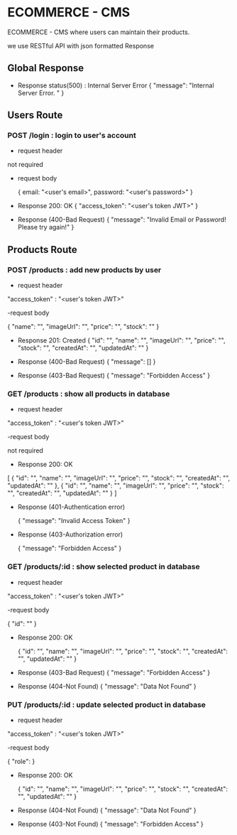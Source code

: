 # ECOMMERCE - CMS

ECOMMERCE - CMS where users can maintain their products. 

we use RESTful API with json formatted Response

## Global Response

  - Response status(500) : Internal Server Error
  {
    "message": "Internal Server Error. <show error>"
  }

## Users Route

### POST /login : login to user's account

- request header

not required

- request body

  {
    email: "<user's email>",
    password: "<user's password>"
  }

- Response 200: OK
 {
  "access_token": "<user's token JWT>"
 }

- Response (400-Bad Request)
  {
    "message": "Invalid Email or Password! Please try again!"
  }


## Products Route

### POST /products : add new products by user

- request header

"access_token" : "<user's token JWT>"

-request body

  {
    "name": "<products name>",
    "imageUrl": "<products imageUrl>",
    "price": "<products price>",
    "stock": "<products stock>"
  }

- Response 201: Created 
 {
    "id": "<products id>",
    "name": "<products name>",
    "imageUrl": "<products imageUrl>",
    "price": "<products price>",
    "stock": "<products stock>",
    "createdAt": "<createdAt data>",
    "updatedAt": "<updatedAt data>"
 }

- Response (400-Bad Request)
  {
    "message": [<errors message>]
  }

- Response (403-Bad Request)
  {
    "message": "Forbidden Access"
  }


### GET /products : show all products in database

- request header

"access_token" : "<user's token JWT>"

-request body

not required

- Response 200: OK

[
  {
   "id": "<products id>",
    "name": "<products name>",
    "imageUrl": "<products imageUrl>",
    "price": "<products price>",
    "stock": "<products stock>",
    "createdAt": "<createdAt data>",
    "updatedAt": "<updatedAt data>"
 },
 {
   "id": "<products id>",
    "name": "<products name>",
    "imageUrl": "<products imageUrl>",
    "price": "<products price>",
    "stock": "<products stock>",
    "createdAt": "<createdAt data>",
    "updatedAt": "<updatedAt data>"
 }
]
 

- Response (401-Authentication error)

  {
    "message": "Invalid Access Token"
  }

- Response (403-Authorization error)

  {
    "message": "Forbidden Access"
  }

### GET /products/:id : show selected product in database

- request header

"access_token" : "<user's token JWT>"

-request body

  {
    "id": "<products id>"
  }

- Response 200: OK

  {
    "id": "<products id>",
    "name": "<products name>",
    "imageUrl": "<products imageUrl>",
    "price": "<products price>",
    "stock": "<products stock>",
    "createdAt": "<createdAt data>",
    "updatedAt": "<updatedAt data>"
 }
 

- Response (403-Bad Request)
  {
    "message": "Forbidden Access"
  }

- Response (404-Not Found)
  {
    "message": "Data Not Found"
  }


### PUT /products/:id : update selected product in database

- request header

"access_token" : "<user's token JWT>"

-request body

  {
    "role": <users role must be admin>
  }

- Response 200: OK

  {
    "id": "<products id that updated>",
    "name": "<products name that updated>",
    "imageUrl": "<products imageUrl that updated>",
    "price": "<products price that updated>",
    "stock": "<products stock that updated>",
    "createdAt": "<createdAt data that updated>",
    "updatedAt": "<updatedAt data that updated>"
 }
 

- Response (404-Not Found)
  {
    "message": "Data Not Found"
  }

- Response (403-Not Found)
  {
    "message": "Forbidden Access"
  }



